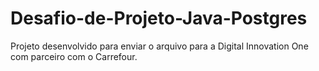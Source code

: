 # Desafio-de-Projeto-Java-Postgres
Projeto desenvolvido para enviar o arquivo para a Digital Innovation One com parceiro com o Carrefour.
